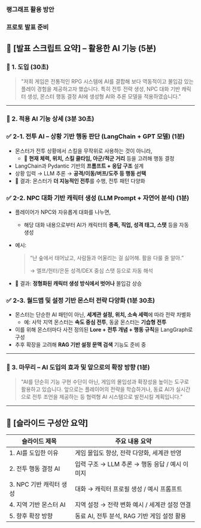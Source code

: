 ### 랭그래프 활용 방안


### 프로토 발표 준비
## 🎤 **[발표 스크립트 요약] – 활용한 AI 기능 (5분)**

### 🔹 1. 도입 (30초)

> "저희 게임은 전통적인 RPG 시스템에 AI를 결합해 보다 역동적이고 몰입감 있는 플레이 경험을 제공하고자 했습니다. 특히 전투 전략 생성, NPC 대화 기반 캐릭터 생성, 몬스터 행동 결정 AI에 생성형 AI와 추론 모델을 적용하였습니다."

---

### 🔹 2. 적용 AI 기능 상세 (3분 30초)

### ✅ 2-1. **전투 AI – 상황 기반 행동 판단 (LangChain + GPT 모델)** (1분)

- 몬스터가 전투 상황에서 스킬을 무작위로 사용하는 것이 아니라,
    - 🧠 **현재 체력, 위치, 스킬 쿨타임, 아군/적군 거리** 등을 고려해 행동 결정
- LangChain과 Pydantic 기반의 **프롬프트 + 응답 구조** 설계
- 상황 입력 → LLM 추론 → **공격/이동/버프/도주 등 행동 선택**
- 🎯 결과: 몬스터가 **더 지능적인 전투**를 수행, 전투 패턴 다양화

### ✅ 2-2. **NPC 대화 기반 캐릭터 생성 (LLM Prompt + 자연어 분석)** (1분)

- 플레이어가 NPC와 자유롭게 대화를 나누면,
    
    - 해당 대화 내용으로부터 AI가 캐릭터의 **종족, 직업, 성격 태그, 스탯** 등을 자동 생성
- 예시:
    
    > “난 숲에서 태어났고, 사람들과 어울리는 걸 싫어해. 활을 다룰 줄 알아.”
    > 
    > → 엘프/헌터/은둔 성격/DEX 중심 스탯 등으로 자동 해석
    
- 🎯 결과: **정형화된 캐릭터 생성 방식에서 벗어나** 몰입감 상승
    

### ✅ 2-3. **월드맵 및 설정 기반 몬스터 전략 다양화** (1분 30초)

- 몬스터는 단순한 AI 패턴이 아닌, **세계관 설정, 위치, 소속 세력**에 따라 전략 차별화
    - 예: 사막 지역 몬스터는 **속도 중심 전투**, 동굴 몬스터는 **기습형 전투**
- 이를 위해 몬스터마다 사전 정의된 **Lore + 전투 개념 + 행동 규칙**을 LangGraph로 구성
- 추후 확장을 고려해 **RAG 기반 설정 문맥 검색** 기능도 준비 중

---

### 🔹 3. 마무리 – AI 도입의 효과 및 앞으로의 확장 방향 (1분)

> "AI를 단순히 기능 구현 수단이 아닌, 게임의 몰입성과 확장성을 높이는 도구로 활용하고 있습니다. 앞으로는 플레이어의 전략을 학습하거나, 동료 AI가 실시간으로 전투 조언을 제공하는 등 협력형 AI 시스템으로 발전시킬 계획입니다."

---

## 📑 **[슬라이드 구성안 요약]**

|슬라이드 제목|주요 내용 요약|
|---|---|
|1. AI를 도입한 이유|게임 몰입도 향상, 전략 다양화, 세계관 반영|
|2. 전투 행동 결정 AI|입력 구조 → LLM 추론 → 행동 응답 / 예시 이미지|
|3. NPC 기반 캐릭터 생성|대화 → 캐릭터 프로필 생성 / 예시 프롬프트|
|4. 지역 기반 몬스터 AI|지역 설정 → 전략 변화 예시 / 세계관 설정 연결|
|5. 향후 확장 방향|동료 AI, 전투 분석, RAG 기반 게임 설정 활용|